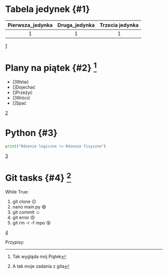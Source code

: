 # Tabela jedynek {#1}

|Pierwsza_jedynka | Druga_jedynka | Trzecia jedynka |
| :---: | :---: | :---: |
|1	|1	|1	|

[1](#1)


# Plany na piątek {#2} [^1]
- []Wstać
- []Dojechać
- []Przeżyć
- []Wrócić
- []Spać

[2](#2)


# Python {#3}

```py
print("Rdzenie logiczne != Rdzenie fizyczne")
```

[3](#3)


# Git tasks {#4} [^2]

While True:

1. git clone :neutral_face:
2. nano main.py :smile:
3. git commit :relaxed:
4. git error :angry:
5. git rm -r -f repo :dizzy_face:


[4](#4)


Przypisy:
[^1]:Tak wygląda mój Piątek
[^2]:A tak moje zadania z gita
